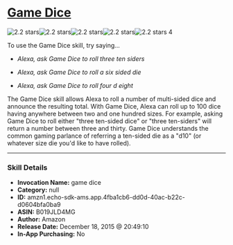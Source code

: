 # [Game Dice](http://alexa.amazon.com/#skills/amzn1.echo-sdk-ams.app.4fba1cb6-dd0d-40ac-b22c-d0604bfa0ba9)
![2.2 stars](../../images/ic_star_black_18dp_1x.png)![2.2 stars](../../images/ic_star_black_18dp_1x.png)![2.2 stars](../../images/ic_star_half_black_18dp_1x.png)![2.2 stars](../../images/ic_star_border_black_18dp_1x.png)![2.2 stars](../../images/ic_star_border_black_18dp_1x.png) 4

To use the Game Dice skill, try saying...

* *Alexa, ask Game Dice to roll three ten siders*

* *Alexa, ask Game Dice to roll a six sided die*

* *Alexa, ask Game Dice to roll four d eight*

The Game Dice skill allows Alexa to roll a number of multi-sided dice and announce the resulting total. With Game Dice, Alexa can roll up to 100 dice having anywhere between two and one hundred sizes. For example, asking Game Dice to roll either "three ten-sided dice" or "three ten-siders" will return a number between three and thirty. Game Dice understands the common gaming parlance of referring a ten-sided die as a "d10" (or whatever size die you'd like to have rolled).

***

### Skill Details

* **Invocation Name:** game dice
* **Category:** null
* **ID:** amzn1.echo-sdk-ams.app.4fba1cb6-dd0d-40ac-b22c-d0604bfa0ba9
* **ASIN:** B019JLD4MG
* **Author:** Amazon
* **Release Date:** December 18, 2015 @ 20:49:10
* **In-App Purchasing:** No
